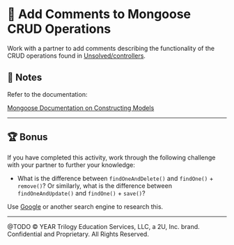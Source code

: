 # 📐 Add Comments to Mongoose CRUD Operations

Work with a partner to add comments describing the functionality of the CRUD operations found in [Unsolved/controllers](./Unsolved/controllers).

## 📝 Notes

Refer to the documentation: 

[Mongoose Documentation on Constructing Models](https://mongoosejs.com/docs/models.html)

---

## 🏆 Bonus

If you have completed this activity, work through the following challenge with your partner to further your knowledge:

* What is the difference between `findOneAndDelete()` and `findOne()` + `remove()`? Or similarly, what is the difference between `findOneAndUpdate()` and `findOne()` + `save()`?

Use [Google](https://www.google.com) or another search engine to research this.

---
@TODO © YEAR Trilogy Education Services, LLC, a 2U, Inc. brand. Confidential and Proprietary. All Rights Reserved.